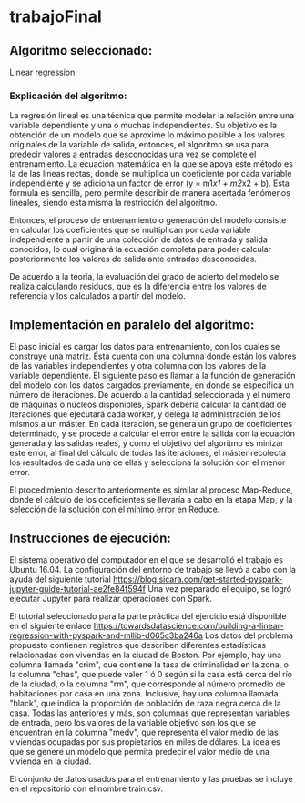 # trabajoFinal


## Algoritmo seleccionado:

Linear regression.


### Explicación del algoritmo:

La regresión lineal es una técnica que permite modelar la relación entre una variable dependiente y una o muchas independientes.
Su objetivo es la obtención de un modelo que se aproxime lo máximo posible a los valores originales de la variable de salida, entonces, el algoritmo se usa para predecir valores a entradas desconocidas una vez se complete el entrenamiento.
La ecuación matemática en la que se apoya este método es la de las líneas rectas, donde se multiplica un coeficiente por cada variable independiente y se adiciona un factor de error (y = m1*x1 + m2*x2 + b).
Esta fórmula es sencilla, pero permite describir de manera acertada fenómenos lineales, siendo esta misma la restricción del algoritmo.

Entonces, el proceso de entrenamiento o generación del modelo consiste en calcular los coeficientes que se multiplican por cada variable independiente a partir de una colección de datos de entrada y salida conocidos, lo cual originará la ecuación completa para poder calcular posteriormente los valores de salida ante entradas desconocidas.

De acuerdo a la teoría, la evaluación del grado de acierto del modelo se realiza calculando residuos, que es la diferencia entre los valores de referencia y los calculados a partir del modelo.


## Implementación en paralelo del algoritmo:

El paso inicial es cargar los datos para entrenamiento, con los cuales se construye una matriz. Ésta cuenta con una columna donde están los valores de las variables independientes y otra columna con los valores de la variable dependiente.
El siguiente paso es llamar a la función de generación del modelo con los datos cargados previamente, en donde se especifica un número de iteraciones.
De acuerdo a la cantidad seleccionada y el número de máquinas o núcleos disponibles, Spark debería calcular la cantidad de iteraciones que ejecutará cada worker, y delega la administración de los mismos a un máster.
En cada iteración, se genera un grupo de coeficientes determinado, y se procede a calcular el error entre la salida con la ecuación generada y las salidas reales, y como el objetivo del algoritmo es minizar este error, al final del cálculo de todas las iteraciones, el máster recolecta los resultados de cada una de ellas y selecciona la solución con el menor error.

El procedimiento descrito anteriormente es similar al proceso Map-Reduce, donde el cálculo de los coeficientes se llevaría a cabo en la etapa Map, y la selección de la solución con el mínimo error en Reduce.


## Instrucciones de ejecución:

El sistema operativo del computador en el que se desarrolló el trabajo es Ubuntu 16.04.
La configuración del entorno de trabajo se llevó a cabo con la ayuda del siguiente tutorial https://blog.sicara.com/get-started-pyspark-jupyter-guide-tutorial-ae2fe84f594f
Una vez preparado el equipo, se logró ejecutar Jupyter para realizar operaciones con Spark.

El tutorial seleccionado para la parte práctica del ejercicio está disponible en el siguiente enlace https://towardsdatascience.com/building-a-linear-regression-with-pyspark-and-mllib-d065c3ba246a
Los datos del problema propuesto contienen registros que describen diferentes estadísticas relacionadas con vivendas en la ciudad de Boston.
Por ejemplo, hay una columna llamada "crim", que contiene la tasa de criminalidad en la zona, o la columna "chas", que puede valer 1 ó 0 según si la casa está cerca del río de la ciudad, o la columna "rm", que corresponde al número promedio de habitaciones por casa en una zona. Inclusive, hay una columna llamada "black", que indica la proporción de población de raza negra cerca de la casa.
Todas las anteriores y más, son columnas que representan variables de entrada, pero los valores de la variable objetivo son los que se encuentran en la columna "medv", que representa el valor medio de las viviendas ocupadas por sus propietarios en miles de dólares.
La idea es que se genere un modelo que permita predecir el valor medio de una vivienda en la ciudad.

El conjunto de datos usados para el entrenamiento y las pruebas se incluye en el repositorio con el nombre train.csv.
